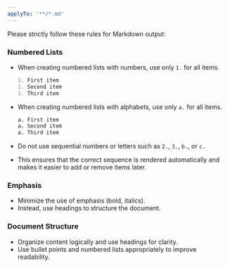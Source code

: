 ```yaml
---
applyTo: '**/*.md'
---
```


Please strictly follow these rules for Markdown output:

### Numbered Lists

- When creating numbered lists with numbers, use only `1.` for all items.
  ```md
  1. First item
  1. Second item
  1. Third item
  ```

- When creating numbered lists with alphabets, use only `a.` for all items.
  ```md
  a. First item
  a. Second item
  a. Third item
  ```

- Do not use sequential numbers or letters such as `2.`, `3.`, `b.`, or `c.`
- This ensures that the correct sequence is rendered automatically and makes it easier to add or remove items later.

### Emphasis

- Minimize the use of emphasis (bold, italics).
- Instead, use headings to structure the document.

### Document Structure

- Organize content logically and use headings for clarity.
- Use bullet points and numbered lists appropriately to improve readability.
